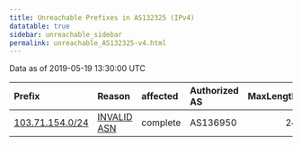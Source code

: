 ```yaml
---
title: Unreachable Prefixes in AS132325 (IPv4)
datatable: true
sidebar: unreachable_sidebar
permalink: unreachable_AS132325-v4.html
---
```


Data as of 2019-05-19 13:30:00 UTC


<div class="datatable-begin"></div>

| Prefix                                                   | Reason                                                                                                  | affected   | Authorized AS   |   MaxLength | Anchor                                       |   unreachable /24s |
|:---------------------------------------------------------|:--------------------------------------------------------------------------------------------------------|:-----------|:----------------|------------:|:---------------------------------------------|-------------------:|
| [103.71.154.0/24](https://stat.ripe.net/103.71.154.0/24) | [INVALID ASN](https://rpki-validator.ripe.net/announcement-preview?asn=AS132325&prefix=103.71.154.0/24) | complete   | AS136950        |          24 | [APNIC](unreachable_APNIC_RPKI_Root-v4.html) |                  1 |

<div class="datatable-end"></div>